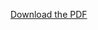 [Download the PDF](https://github.com/nguyenhau5970/Correlation-Between-Bike-Traffic-and-Police-Responses-in-Seattle/blob/main/Correlation%20Analysis.pdf)
